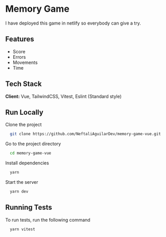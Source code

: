 # Memory Game

I have deployed this game in netlify so everybody can give a try.
## Features

- Score
- Errors
- Movements
- Time

## Tech Stack

**Client:** Vue, TailwindCSS, Vitest, Eslint (Standard style)


## Run Locally

Clone the project

```bash
  git clone https://github.com/NeftaliAguilarDev/memory-game-vue.git
```

Go to the project directory

```bash
  cd memory-game-vue
```

Install dependencies

```bash
  yarn
```

Start the server

```bash
  yarn dev
```


## Running Tests

To run tests, run the following command

```bash
  yarn vitest
```
